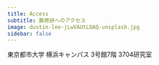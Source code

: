```yaml
---
title: Access
subtitle: 藤原研へのアクセス
image: dustin-lee-jLwVAUtLOAQ-unsplash.jpg
sidebar: false
---
```


東京都市大学 横浜キャンパス 3号館7階 3704研究室
